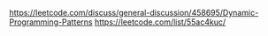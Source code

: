 https://leetcode.com/discuss/general-discussion/458695/Dynamic-Programming-Patterns
https://leetcode.com/list/55ac4kuc/